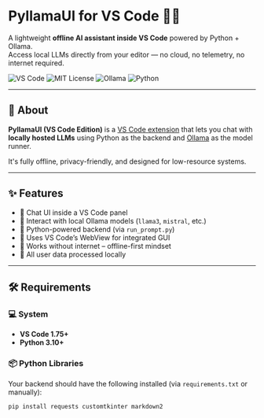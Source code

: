 # PyllamaUI for VS Code 🧠🦙

A lightweight **offline AI assistant inside VS Code** powered by Python + Ollama.  
Access local LLMs directly from your editor — no cloud, no telemetry, no internet required.

![VS Code](https://img.shields.io/badge/Built%20for-VSCode-blue)
![MIT License](https://img.shields.io/badge/License-MIT-green)
![Ollama](https://img.shields.io/badge/Powered%20by-Ollama-yellow)
![Python](https://img.shields.io/badge/Backend-Python%203.10%2B-blue)

---

## 🌟 About

**PyllamaUI (VS Code Edition)** is a [VS Code extension](https://marketplace.visualstudio.com/items?itemName=bhuvanesh-m-dev.pyllamaui) that lets you chat with **locally hosted LLMs** using Python as the backend and [Ollama](https://ollama.com) as the model runner.

It's fully offline, privacy-friendly, and designed for low-resource systems.

---

## ✨ Features

- 💬 Chat UI inside a VS Code panel
- 🧠 Interact with local Ollama models (`llama3`, `mistral`, etc.)
- 🐍 Python-powered backend (via `run_prompt.py`)
- 🔌 Uses VS Code’s WebView for integrated GUI
- 🚫 Works without internet – offline-first mindset
- 📁 All user data processed locally

---

## 🛠️ Requirements

### 💻 System
- **VS Code 1.75+**
- **Python 3.10+**

### 📦 Python Libraries
Your backend should have the following installed (via `requirements.txt` or manually):

```bash
pip install requests customtkinter markdown2

